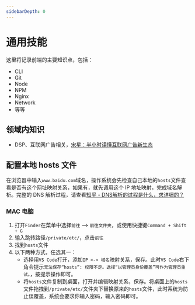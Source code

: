 ```yaml
---
sidebarDepth: 0
---
```


# 通用技能

这里将记录前端的主要知识点，包括：

- CLI
- Git
- Node
- NPM
- Nginx
- Network
- 等等

## 领域内知识

- DSP、互联网广告相关，[宋星：半小时读懂互联网广告新生态](http://www.199it.com/archives/290277.html)

## 配置本地 hosts 文件

在浏览器中输入`www.baidu.com`域名，操作系统会先检查自己本地的`hosts`文件查看是否有这个网址映射关系，如果有，就先调用这个 IP 地址映射，完成域名解析。完整的 DNS 解析过程，请查看[知乎 - DNS解析的过程是什么，求详细的？](https://www.zhihu.com/question/23042131)

### MAC 电脑

1. 打开`Finder`在菜单中选择`前往` --> `前往文件夹`，或使用快捷键`Command + Shift + G`
2. 输入跳转路径`/private/etc/`，点击`前往`
3. 找到`hosts`文件
4. 以下两种方式，任选其一：
    - 选择用`VS Code`打开，添加`IP <-> 域名`映射关系，保存。此时`VS Code`右下角会提示`无法保存“hosts”: 权限不足。选择“以管理员身份覆盖”可作为管理员重试。`，按提示操作即可。
    - 将`hosts`文件复制到桌面，打开并编辑映射关系，保存。将桌面上的`hosts`文件拖拽到`/private/etc/`文件夹下替换原来的`hosts`文件，此时系统为防止误覆盖，系统会要求你输入密码，输入密码即可。
